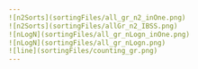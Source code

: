 ```yaml
---
![n2Sorts](sortingFiles/all_gr_n2_inOne.png)
![n2Sorts](sortingFiles/allGr_n2_IBSS.png)
![nLogN](sortingFiles/all_gr_nLogn_inOne.png)
![nLogN](sortingFiles/all_gr_nLogn.png)
![line](sortingFiles/counting_gr.png)
---
```

